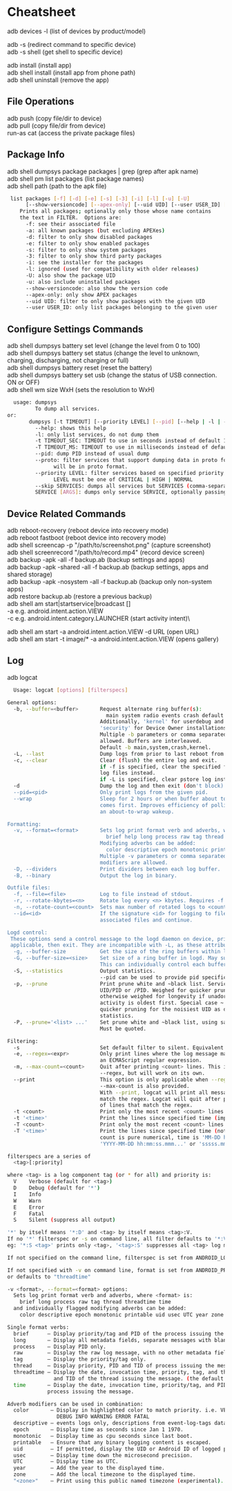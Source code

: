 # Cheatsheet


adb devices -l (list of devices by product/model)

adb -s <deviceName> <command> (redirect command to specific device)\
adb -s <deviceName> shell (get shell to specific device)
  
adb install <apk> (install app)\
adb shell install <path> (install app from phone path)\
adb shell uninstall <name> (remove the app)

  
## File Operations
  
adb push <local> <remote> (copy file/dir to device)\
adb pull <remote> <local> (copy file/dir from device)\
run-as <package> cat <file> (access the private package files)

## Package Info
  
adb shell dumpsys package packages | grep  (grep after apk name)\
adb shell pm list packages (list package names)\
adb shell path <package> (path to the apk file)

``` bash
 list packages [-f] [-d] [-e] [-s] [-3] [-i] [-l] [-u] [-U]
      [--show-versioncode] [--apex-only] [--uid UID] [--user USER_ID] [FILTER]
    Prints all packages; optionally only those whose name contains
    the text in FILTER.  Options are:
      -f: see their associated file
      -a: all known packages (but excluding APEXes)
      -d: filter to only show disabled packages
      -e: filter to only show enabled packages
      -s: filter to only show system packages
      -3: filter to only show third party packages
      -i: see the installer for the packages
      -l: ignored (used for compatibility with older releases)
      -U: also show the package UID
      -u: also include uninstalled packages
      --show-versioncode: also show the version code
      --apex-only: only show APEX packages
      --uid UID: filter to only show packages with the given UID
      --user USER_ID: only list packages belonging to the given user
 ```
  
  
## Configure Settings Commands
  
adb shell dumpsys battery set level <n> (change the level from 0 to 100)\
adb shell dumpsys battery set status<n> (change the level to unknown, charging, discharging, not charging or full)\
adb shell dumpsys battery reset (reset the battery)\
adb shell dumpsys battery set usb <n> (change the status of USB connection. ON or OFF)\
adb shell wm size WxH (sets the resolution to WxH)
  
``` bash
  usage: dumpsys
         To dump all services.
or:
       dumpsys [-t TIMEOUT] [--priority LEVEL] [--pid] [--help | -l | --skip SERVICES | SERVICE [ARGS]]
         --help: shows this help
         -l: only list services, do not dump them
         -t TIMEOUT_SEC: TIMEOUT to use in seconds instead of default 10 seconds
         -T TIMEOUT_MS: TIMEOUT to use in milliseconds instead of default 10 seconds
         --pid: dump PID instead of usual dump
         --proto: filter services that support dumping data in proto format. Dumps
               will be in proto format.
         --priority LEVEL: filter services based on specified priority
               LEVEL must be one of CRITICAL | HIGH | NORMAL
         --skip SERVICES: dumps all services but SERVICES (comma-separated list)
         SERVICE [ARGS]: dumps only service SERVICE, optionally passing ARGS to it
 ``` 
## Device Related Commands
  
adb reboot-recovery (reboot device into recovery mode)\
adb reboot fastboot (reboot device into recovery mode)\
adb shell screencap -p "/path/to/screenshot.png" (capture screenshot)\
adb shell screenrecord "/path/to/record.mp4" (record device screen)\
adb backup -apk -all -f backup.ab (backup settings and apps)\
adb backup -apk -shared -all -f backup.ab (backup settings, apps and shared storage)\
adb backup -apk -nosystem -all -f backup.ab (backup only non-system apps)\
adb restore backup.ab (restore a previous backup)\
adb shell am start|startservice|broadcast <INTENT>[<COMPONENT>]\
-a <ACTION> e.g. android.intent.action.VIEW\
-c <CATEGORY> e.g. android.intent.category.LAUNCHER (start activity intent)\

adb shell am start -a android.intent.action.VIEW -d URL (open URL)\
adb shell am start -t image/* -a android.intent.action.VIEW (opens gallery)
  
## Log
  adb logcat
  
``` bash
  Usage: logcat [options] [filterspecs]

General options:
  -b, --buffer=<buffer>       Request alternate ring buffer(s):
                                main system radio events crash default all
                              Additionally, 'kernel' for userdebug and eng builds, and
                              'security' for Device Owner installations.
                              Multiple -b parameters or comma separated list of buffers are
                              allowed. Buffers are interleaved.
                              Default -b main,system,crash,kernel.
  -L, --last                  Dump logs from prior to last reboot from pstore.
  -c, --clear                 Clear (flush) the entire log and exit.
                              if -f is specified, clear the specified file and its related rotated
                              log files instead.
                              if -L is specified, clear pstore log instead.
  -d                          Dump the log and then exit (don't block).
  --pid=<pid>                 Only print logs from the given pid.
  --wrap                      Sleep for 2 hours or when buffer about to wrap whichever
                              comes first. Improves efficiency of polling by providing
                              an about-to-wrap wakeup.

Formatting:
  -v, --format=<format>       Sets log print format verb and adverbs, where <format> is one of:
                                brief help long process raw tag thread threadtime time
                              Modifying adverbs can be added:
                                color descriptive epoch monotonic printable uid usec UTC year zone
                              Multiple -v parameters or comma separated list of format and format
                              modifiers are allowed.
  -D, --dividers              Print dividers between each log buffer.
  -B, --binary                Output the log in binary.

Outfile files:
  -f, --file=<file>           Log to file instead of stdout.
  -r, --rotate-kbytes=<n>     Rotate log every <n> kbytes. Requires -f option.
  -n, --rotate-count=<count>  Sets max number of rotated logs to <count>, default 4.
  --id=<id>                   If the signature <id> for logging to file changes, then clear the
                              associated files and continue.

Logd control:
 These options send a control message to the logd daemon on device, print its return message if
 applicable, then exit. They are incompatible with -L, as these attributes do not apply to pstore.
  -g, --buffer-size           Get the size of the ring buffers within logd.
  -G, --buffer-size=<size>    Set size of a ring buffer in logd. May suffix with K or M.
                              This can individually control each buffer's size with -b.
  -S, --statistics            Output statistics.
                              --pid can be used to provide pid specific stats.
  -p, --prune                 Print prune white and ~black list. Service is specified as UID,
                              UID/PID or /PID. Weighed for quicker pruning if prefix with ~,
                              otherwise weighed for longevity if unadorned. All other pruning
                              activity is oldest first. Special case ~! represents an automatic
                              quicker pruning for the noisiest UID as determined by the current
                              statistics.
  -P, --prune='<list> ...'    Set prune white and ~black list, using same format as listed above.
                              Must be quoted.

Filtering:
  -s                          Set default filter to silent. Equivalent to filterspec '*:S'
  -e, --regex=<expr>          Only print lines where the log message matches <expr> where <expr> is
                              an ECMAScript regular expression.
  -m, --max-count=<count>     Quit after printing <count> lines. This is meant to be paired with
                              --regex, but will work on its own.
  --print                     This option is only applicable when --regex is set and only useful if
                              --max-count is also provided.
                              With --print, logcat will print all messages even if they do not
                              match the regex. Logcat will quit after printing the max-count number
                              of lines that match the regex.
  -t <count>                  Print only the most recent <count> lines (implies -d).
  -t '<time>'                 Print the lines since specified time (implies -d).
  -T <count>                  Print only the most recent <count> lines (does not imply -d).
  -T '<time>'                 Print the lines since specified time (not imply -d).
                              count is pure numerical, time is 'MM-DD hh:mm:ss.mmm...'
                              'YYYY-MM-DD hh:mm:ss.mmm...' or 'sssss.mmm...' format.

filterspecs are a series of
  <tag>[:priority]

where <tag> is a log component tag (or * for all) and priority is:
  V    Verbose (default for <tag>)
  D    Debug (default for '*')
  I    Info
  W    Warn
  E    Error
  F    Fatal
  S    Silent (suppress all output)

'*' by itself means '*:D' and <tag> by itself means <tag>:V.
If no '*' filterspec or -s on command line, all filter defaults to '*:V'.
eg: '*:S <tag>' prints only <tag>, '<tag>:S' suppresses all <tag> log messages.

If not specified on the command line, filterspec is set from ANDROID_LOG_TAGS.

If not specified with -v on command line, format is set from ANDROID_PRINTF_LOG
or defaults to "threadtime"

-v <format>, --format=<format> options:
  Sets log print format verb and adverbs, where <format> is:
    brief long process raw tag thread threadtime time
  and individually flagged modifying adverbs can be added:
    color descriptive epoch monotonic printable uid usec UTC year zone

Single format verbs:
  brief      — Display priority/tag and PID of the process issuing the message.
  long       — Display all metadata fields, separate messages with blank lines.
  process    — Display PID only.
  raw        — Display the raw log message, with no other metadata fields.
  tag        — Display the priority/tag only.
  thread     — Display priority, PID and TID of process issuing the message.
  threadtime — Display the date, invocation time, priority, tag, and the PID
               and TID of the thread issuing the message. (the default format).
  time       — Display the date, invocation time, priority/tag, and PID of the
             process issuing the message.

Adverb modifiers can be used in combination:
  color       — Display in highlighted color to match priority. i.e. VERBOSE
                DEBUG INFO WARNING ERROR FATAL
  descriptive — events logs only, descriptions from event-log-tags database.
  epoch       — Display time as seconds since Jan 1 1970.
  monotonic   — Display time as cpu seconds since last boot.
  printable   — Ensure that any binary logging content is escaped.
  uid         — If permitted, display the UID or Android ID of logged process.
  usec        — Display time down the microsecond precision.
  UTC         — Display time as UTC.
  year        — Add the year to the displayed time.
  zone        — Add the local timezone to the displayed time.
  "<zone>"    — Print using this public named timezone (experimental).
    
 ```
  
